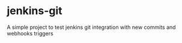 # jenkins-git

A simple project to test jenkins git integration with new commits and webhooks triggers
